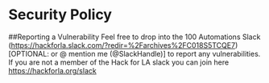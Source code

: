 # Security Policy
##Reporting a Vulnerability
Feel free to drop into the 100 Automations Slack (https://hackforla.slack.com/?redir=%2Farchives%2FC018S5TCQE7) [OPTIONAL: or @ mention me (@SlackHandle)] to report any vulnerabilities. If you are not a member of the Hack for LA slack you can join here https://hackforla.org/slack
